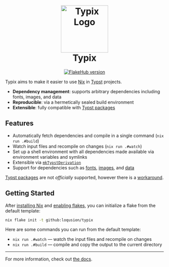 <h1 align="center">
  <img
    src="https://raw.githubusercontent.com/loqusion/typix/main/.github/assets/logo_1544x1544.png"
    alt="Typix Logo"
    width="150"
  /><br />
  Typix
</h1>

<p align="center">
  <a href="https://flakehub.com/flake/loqusion/typix">
    <img
      src="https://img.shields.io/endpoint?style=for-the-badge&color=95b6f9&labelColor=302D41&url=https://flakehub.com/f/loqusion/typix/badge"
      alt="FlakeHub version"
    ></a>
</p>

Typix aims to make it easier to use [Nix](https://nixos.org/) in
[Typst](https://github.com/typst/typst) projects.

- **Dependency management**: supports arbitrary dependencies including fonts,
  images, and data
- **Reproducible**: via a hermetically sealed build environment
- **Extensible**: fully compatible with [Typst packages](https://typst.app/docs/packages/)

## Features

- Automatically fetch dependencies and compile in a single command (`nix run
.#build`)
- Watch input files and recompile on changes (`nix run .#watch`)
- Set up a shell environment with all dependencies made available via
  environment variables and symlinks
- Extensible via
  [`mkTypstDerivation`](https://loqusion.github.io/typix/api/derivations/mk-typst-derivation.html)
- Support for dependencies such as [fonts](https://typst.app/docs/reference/text/text/#parameters-font),
  [images](https://typst.app/docs/reference/visualize/image/), and [data](https://typst.app/docs/reference/data-loading/)

[Typst packages](https://typst.app/docs/packages/) are not _officially_ supported,
however there is a
[workaround](https://loqusion.github.io/typix/recipes/using-typst-packages.html).

## Getting Started

After [installing Nix](https://github.com/DeterminateSystems/nix-installer) and
[enabling
flakes](https://nixos.wiki/wiki/Flakes#Enable_flakes_permanently_in_NixOS), you
can initialize a flake from the default template:

```bash
nix flake init -t github:loqusion/typix
```

Here are some commands you can run from the default template:

- `nix run .#watch` — watch the input files and recompile on changes
- `nix run .#build` — compile and copy the output to the current directory

---

For more information, check out [the docs](https://loqusion.github.io/typix/).
